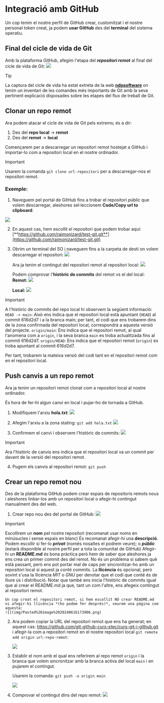 # Integració amb GitHub
Un cop tenim el nostre perfil de GitHub crear, customitzat i el nostre personal token creat, ja podem **usar GitHub** des del **terminal** del sistema operatiu.

## Final del cicle de vida de Git
Amb la plataforma GitHub, afegim l'etapa del ***repositori remot*** al final del cicle de vida de Git:
![](img/Pasted-image-20240616164048.png)

>[!TIP]
>La captura del cicle de vida ha estat extreta de la web [**ndpsoftware**](https://ndpsoftware.com/git-cheatsheet.html#loc=remote_repo;) on tenim un inventari de les comandes més importants de Git amb la seva pertinent explicació disposades sobre les etapes del flux de treball de Git.

## Clonar un repo remot
Ara podem atacar el cicle de vida de Git pels extrems; és a dir:
1. Des del **repo local** -> **remot**
2. Des del **remot** -> **local**

Començarem per a descarregar un repositori remot hostejat a GitHub i importar-lo com a repositori local en el nostre ordinador.

>[!IMPORTANT]
>Usarem la comanda `git clone url-repositori` per a descarregar-nos el repositori remot.

### Exemple:
1. Naveguem pel portal de GitHub fins a trobar el repositori *públic* que volem descarregar, aleshores sel·leccionem **Code/Copy url to clipboard**:

![](img/Pasted-image-20240616164813.png)

2. En aquest cas, hem escollit el repositori que podem trobar aquí: [**https://github.com/raimonizard/test-git.git**](https://github.com/raimonizard/test-git.git)

3. Obrim un terminal del SO i naveguem fins a la carpeta de destí on volem descarregar el repositori:
	![](img/Pasted-image-20240616165233.png)

	Ara ja tenim el contingut del repositori remot al repositori local:
	![](img/Pasted-image-20240616165419.png)

	Podem comprovar l'**històric de commits** del remot vs el del local:
	**Remot:**
	![](img/Pasted-image-20240616165643.png)

	**Local:**
	![](img/Pasted-image-20240616165556.png)

>[!IMPORTANT]
>A l'històric de commits del repo local hi observem la següent informació:
>`HEAD -> main`: Això ens indica que el repositori local està apuntant (`HEAD`) al commit 616d2d7 i a la branca main; per tant, el codi que ens trobarem dins de la zona confirmada del repositori local, correspondrà a aquesta versió del projecte.
>`origin/main`: Ens indica que el repositori remot, al qual l'anomena com a `origin`, i la seva branca `main` es troba actualitzada fins al commit 616d2d7.
>`origin/HEAD`: Ens indica que el repositori remot (`origin`) es troba apuntant al commit 616d2d7.
>
>Per tant, trobarem la mateixa versió del codi tant en el repositori remot com en el repositori local.

## Push canvis a un repo remot
Ara ja tenim un repositori remot clonat com a repositori local al nostre ordinador.

És hora de fer-hi algun canvi en local i pujar-ho de tornada a GitHub.

1. Modifiquem l'arxiu **hola.txt**:
	![](img/Pasted-image-20240616170904.png)

2. Afegim l'arxiu a la zona stating: `git add hola.txt`
	![](img/Pasted-image-20240616170953.png)

3. Confirmem el canvi i observem l'històric de commits:
	![](img/Pasted-image-20240616171027.png)

>[!IMPORTANT]
>Ara l'històric de canvis ens indica que el repositori local va un commit per davant de la versió del repositori remot.
	

4. Pugem els canvis al repositori remot: `git push`


## Crear un repo remot nou
Des de la plataforma GitHub podem crear espais de repositoris remots nous i aleshores linkar-los amb un repositori local o afegir-hi contingut manualment des del web.

1. Crear repo nou des del portal de GitHub:
	![](img/Pasted%20image%2020240616173251.png)

>[!IMPORTANT]
>Escollirem un **nom** pel nostre repositori (recomanat usar noms en minúsucles i sense espais en blanc)
>És recomanat afegir-hi una **descripció**.
>Podem escollir si fer-lo ***privat*** (només nosaltes el podrem veure); o ***públic*** (estarà disponible al nostre perfil per a tota la comunitat de GitHub)
>Afegir-hi un **README.md** és bona pràctica però hem de saber que aleshores ja ens crea un primer commit des del remot. No és un problema si sabem què està passant, però ens pot portar mal de caps per sincronitzar-ho amb un repositori local si aquest ja conté commits.
>La **llicència** és opcional, però sovint s'usa la llicència *MIT* o *GNU* per denotar que el codi que conté és de lliure ús i distribució. Notar que també ens inicia l'històric de commits igual que al crear el README.md ja que, tant un com l'altre, ens afegeix contingut al repositori remot.

	Un cop creat el repositori remot, si hem escollit NO crear README.md ni afegir-hi llicència *(ho podem fer després)*, veurem una pàgina com aquesta:
	![](img/Pasted%20image%2020240616173906.png)

2. Ara podem copiar la URL del repositori remot que ens ha generat; en aquest cas: https://github.com/git-github-curs-xtec/curs-git-i-github.git i afegir-la com a repositori remot en el nostre repositori local `git remote add origin url-repo-remot`:

	![](../Pasted%20image%2020240616175231.png)

3. Establir el nom amb el qual ens referirem al repo remot `origin` i la branca que volem sincronitzar amb la branca activa del local `main` i en pujarem el contingut.

	Usarem la comanda: `git push -u origin main`

	![](../Pasted%20image%2020240616175722.png)

4. Comprovar el contingut dins del repo remot:
	![](../Pasted%20image%2020240616175804.png)